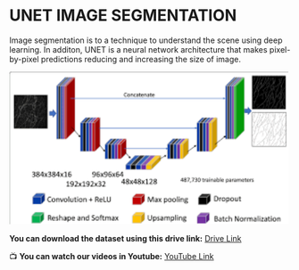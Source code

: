 # UNET IMAGE SEGMENTATION
Image segmentation is to a technique to understand the scene using deep learning. In additon, UNET is a neural network architecture that makes pixel-by-pixel predictions reducing and increasing the size of image.

<img src="unet.png" alt="This is a demonstration of UNET Architecture" width="500" >

**You can download the dataset using this drive link:** [Drive Link](https://drive.google.com/file/d/1Ty-RW_BWYqzanvGBGYWIMXU_dkjCLzwu/view?usp=sharing)


📺 **You can watch our videos in Youtube:** [YouTube Link](https://youtu.be/xvXsnyDzLlo?si=4APgFBBR7tfVYsWi)
